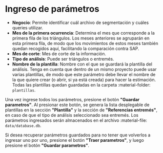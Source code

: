 # Ingreso de parámetros

- **Negocio**: Permite identificar cuál archivo de segmentación y cuáles queries utilizar.
- **Mes de la primera ocurrencia**: Determina el mes que corresponde a la primera fila de los triángulos. Los meses anteriores se agruparán en esta primera fila, de modo que los movimientos de estos meses también quedan recogidos aquí, facilitando la comparación contra SAP.
- **Mes de corte**: Mes de corte de la información.
- **Tipo de análisis**: Puede ser triángulos o entremés.
- **Nombre de la plantilla**: Nombre con el que se guardará la plantilla del análisis. Tenga en cuenta que dentro de un mismo proyecto puede usar varias plantillas, de modo que este parámetro debe llevar el nombre de la que quiere crear (o abrir, si ya está creada) para hacer la estimación. Todas las plantillas quedan guardadas en la carpeta :material-folder: `plantillas`.

Una vez ingrese todos los parámetros, presione el botón **"Guardar parametros"**. Al presionar este botón, se genera la lista desplegable de plantillas en la sección **"Plantilla"** y la sección de **"Referencias entremés"**, en caso de que el tipo de análisis seleccionado sea entremés. Los parámetros ingresados serán almacenados en el archivo :material-file: `data/database.db`.

Si desea recuperar parámetros guardados para no tener que volverlos a ingresar uno por uno, presione el botón **"Traer parametros"**, y luego presione el botón **"Guardar parametros"**.
